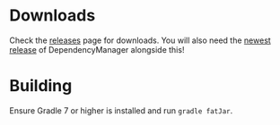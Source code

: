 # Downloads
Check the [releases](https://github.com/EnvoysDev/Envoys/releases) page for downloads.
You will also need the [newest release](https://github.com/rxdn/DependencyManager/releases/) of DependencyManager alongside this!

# Building
Ensure Gradle 7 or higher is installed and run `gradle fatJar`.
